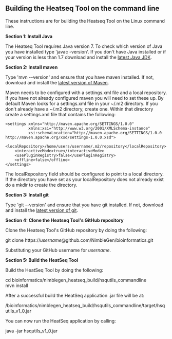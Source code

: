 Building the Heatseq Tool on the command line
-------------------------

These instructions are for building the Heatseq Tool on the Linux command line.

**Section 1: Install Java**

The Heatseq Tool requires Java version 7.  To check which version of Java you have installed type 'javac -version'.  If you don't have Java installed or if your version is less than 1.7 download and install the [latest Java JDK](http://www.oracle.com/technetwork/java/javase/downloads/jdk7-downloads-1880260.html).

**Section 2: Install maven**

Type 'mvn --version' and ensure that you have maven installed.  If not, download and install the [latest version of Maven](http://maven.apache.org/download.cgi).

Maven needs to be configured with a settings.xml file and a local repository.  If you have not already configured maven you will need to set these up.  By default Maven looks for a settings.xml file in your ~/.m2 directory.  If you don't already have a ~/.m2 directory, create one.  Within that directory create a settings.xml file that contains the following:

```
<settings xmlns="http://maven.apache.org/SETTINGS/1.0.0"
          xmlns:xsi="http://www.w3.org/2001/XMLSchema-instance"
          xsi:schemaLocation="http://maven.apache.org/SETTINGS/1.0.0 http://maven.apache.org/xsd/settings-1.0.0.xsd">
    <localRepository>/home/users/username/.m2/repository</localRepository>
    <interactiveMode>true</interactiveMode>
    <usePluginRegistry>false</usePluginRegistry>
    <offline>false</offline>
</settings>
```

The localRepository field should be configured to point to a local directory.  If the directory you have set as your localRepository does not already exist do a mkdir to create the directory.

**Section 3: Install git**

Type 'git --version' and ensure that you have git installed.  If not, download and install the [latest version of git](http://git-scm.com/downloads).


**Section 4: Clone the Heatseq Tool's GitHub repository**

Clone the Heatseq Tool's GitHub repository by doing the following:

git clone https://<i>username</i>@github.com/NimbleGen/bioinformatics.git

Substituting your GitHub username for <i>username</i>.

**Section 5: Build the HeatSeq Tool**

Build the HeatSeq Tool by doing the following:

cd bioinformatics/nimblegen_heatseq_build/hsqutils_commandline<br>
mvn install

After a successful build the HeatSeq application .jar file will be at:

/bioinformatics/nimblegen_heatseq_build/hsqutils_commandline/target/hsqutils_v1_0.jar 

You can now run the HeatSeq application by calling:

java -jar hsqutils_v1_0.jar





